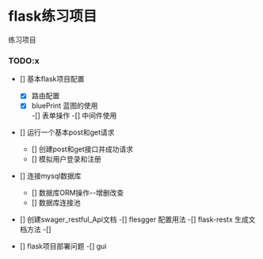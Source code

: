 # flask练习项目
练习项目
### TODO:x
- [] 基本flask项目配置  
    -[x] 路由配置  
    -[x] bluePrint 蓝图的使用  
    -[] 表单操作
    -[] 中间件使用  
- [] 运行一个基本post和get请求  
    - [] 创建post和get接口并成功请求
    - [] 模拟用户登录和注册
- [] 连接mysql数据库
    - [] 数据库ORM操作--增删改查
    - [] 数据库连接池
- [] 创建swager_restful_Api文档
    -[] flesgger 配置用法
    -[] flask-restx 生成文档方法
    -[]
    
- [] flask项目部署问题
    -[] gui
    
    
 
